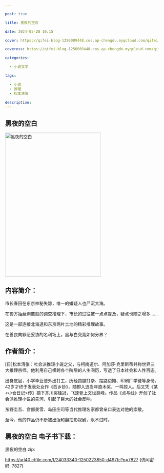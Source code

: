 ```yaml
---

post: true

title: 黑夜的空白

date: 2024-05-28 10:15

cover: https://qifei-blog-1256009448.cos.ap-chengdu.myqcloud.com/qifei-blog/65ee7a879f345e8d03c5c6d8.jpg

coveross: https://qifei-blog-1256009448.cos.ap-chengdu.myqcloud.com/qifei-blog/65ee7a879f345e8d03c5c6d8.jpg

categories:

  - 小说文学

tags:

  - 小说
  - 推理
  - 松本清张

description:
---
```


## 黑夜的空白
<img alt="黑夜的空白 " class="aligncenter loading" data-was-processed="true" decoding="async" fetchpriority="high" height="471" src="https://qifei-blog-1256009448.cos.ap-chengdu.myqcloud.com/qifei-blog/65ee7a879f345e8d03c5c6d8.jpg " style="cursor: zoom-in;" width="314"/>

## 内容简介：

市长春田在东京神秘失踪，唯一的嫌疑人也尸沉大海。

在警方抽丝剥茧般的调查推理下，市长的过往被一点点提及，疑点也随之增多……

这是一部连接北海道和东京两片土地的精彩推理故事。

在善良向罪恶妥协的名利场上，黑与白究竟如何分界？

## 作者简介：

[日]松本清张：社会派推理小说之父，与柯南道尔、阿加莎·克里斯蒂并称世界三大推理宗师。他利用自己横跨各个阶层的人生阅历，写透了日本社会和人性百态。

出身底层，小学毕业便外出打工，历经跑腿打杂、摆路边摊、印刷厂学徒等身份，42岁才终于发表处女作《西乡钞》，随即入选当年直木奖，一鸣惊人。后又凭《某&lt;小仓日记&gt;传》摘下芥川奖桂冠，飞速登上文坛巅峰。作品《点与线》开创了社会派推理小说的先河，引起了巨大的社会反响。

东野圭吾、宫部美雪、岛田庄司等当代推理名家都曾亲口表达对他的崇敬。

至今，他的作品仍不断被出版和翻拍影视剧，永不过时。

## 黑夜的空白 电子书下载：



黑夜的空白.zip: 

https://url40.ctfile.com/f/24033340-1250223850-d497fc?p=7827 (访问密码: 7827)

